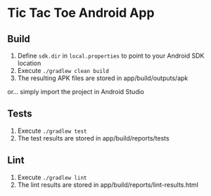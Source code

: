 
# Tic Tac Toe Android App

## Build

1. Define `sdk.dir` in `local.properties` to point to your Android SDK location
2. Execute `./gradlew clean build`
3. The resulting APK files are stored in app/build/outputs/apk

or... simply import the project in Android Studio 

## Tests

1. Execute `./gradlew test`
2. The test results are stored in app/build/reports/tests

## Lint

1. Execute `./gradlew lint`
2. The lint results are stored in app/build/reports/lint-results.html
